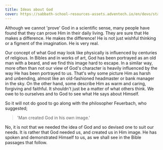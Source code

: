 ```yaml
---
title: Ideas about God
cover: https://sabbath-school-resources-assets.adventech.io/en/devo/start-into-life/03-gods-fingerprints/JLs1667909876614.jpg
---
```


Although we cannot 'prove' God in a scientific sense, many people have found that they can prove Him in their daily living. They are sure that He makes a difference. He makes the difference! He is not just wishful thinking or a figment of the imagination. He is very real.

Our concept of what God may look like physically is influenced by centuries of religious. In Bibles and in works of art, God has been portrayed as an old man with a beard, and we find this image hard to escape. In a similar way, more often than not our view of God's character is heavily influenced by the way He has been portrayed to us. That's why some picture Him as harsh and unbending, almost like an old-fashioned headmaster or bank manager in the sky. On the other hand, some describe Him as warm and caring, forgiving and faithful. It shouldn't just be a matter of what others think. We owe to to ourselves and to God to see what He says about Himself.

So it will not do good to go along with the philosopher Feuerbach, who suggested;

>  'Man created God in his own image.' 

No, it is not that we needed the idea of God and so devised one to suit our needs. It is rather that God needed us, and created us in Him image. He has spoken and demonstrated Himself to us, as we shall see in the Bible passages that follow.